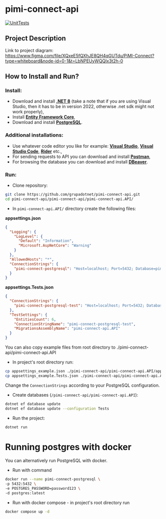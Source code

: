 # pimi-connect-api
[![UnitTests](https://github.com/grupadotnet/pimi-connect-api/actions/workflows/unit_tests.yml/badge.svg)](https://github.com/grupadotnet/pimi-connect-api/actions/workflows/unit_tests.yml)

## Project Description
Link to project diagram:
https://www.figma.com/file/XQxeE5fQXhJE8QH4qGUTdu/PiMI-Connect?type=whiteboard&node-id=0-1&t=LbNPEUyWQQIx3t2h-0

## How to Install and Run?

### Install:
- Download and install [**.NET 8**](https://dotnet.microsoft.com/en-us/download/dotnet/8.0) (take a note that if you are using Visual Studio, then it has to be in version 2022, otherwise .net sdk might not work properly),
- Install [**Entity Framework Core**](https://learn.microsoft.com/en-us/ef/core/cli/dotnet),
- Download and install [**PostgreSQL**](https://www.postgresql.org/download/).



### Additional installations:
- Use whatever code editor you like for example: [**Visual Studio**](https://visualstudio.microsoft.com/downloads/), [**Visual Studio Code**](https://code.visualstudio.com/Download), [**Rider**](https://www.jetbrains.com/rider/download/#section=windows) etc.,
- For sending requests to API you can download and install [**Postman**](https://www.postman.com/downloads/),
- For browsing the database you can download and install [**DBeaver**](https://dbeaver.io/download/).



### Run:
- Clone repository:

```bash
git clone https://github.com/grupadotnet/pimi-connect-api.git
cd pimi-connect-api/pimi-connect-api/pimi-connect-api.API/
```

- In `pimi-connect-api.API/` directory create the following files:

**appsettings.json**

```json
{
  "Logging": {
    "LogLevel": {
      "Default": "Information",
      "Microsoft.AspNetCore": "Warning"
    }
  },
  "AllowedHosts": "*",
  "ConnectionStrings": {
    "pimi-connect-postgresql": "Host=localhost; Port=5432; Database=pimi-connect; Username=postgres; Password=password123"
  }
}
```

**appsettings.Tests.json**

```json
{
  "ConnectionStrings": {
    "pimi-connect-postgresql-test": "Host=localhost; Port=5432; Database=pimi-connect-test; Username=postgres; Password=password123"
  },
  "TestSettings": {
    "EntitiesCount": 6,
    "ConnectionStringName": "pimi-connect-postgresql-test",
    "MigrationsAssemblyName": "pimi-connect-api.API"
  } 
}
```

You can also copy example files from root directory to ./pimi-connect-api/pimi-connect-api.API
- In project's root directory run:
```bash
cp appsettings_example.json ./pimi-connect-api/pimi-connect-api.API/appsettings.json
cp appsettings_example.Tests.json ./pimi-connect-api/pimi-connect-api.API/appsettings.Tests.json
```

Change the `ConnectionStrings` according to your PostgreSQL configuration.

- Create databases (`/pimi-connect-api/pimi-connect-api.API`):

```bash
dotnet ef database update 
dotnet ef database update --configuration Tests 
```

- Run the project:

```bash
dotnet run
```

# Running postgres with docker
You can alternatively run PostgreSQL with docker. 

- Run with command 
```bash
docker run --name pimi-connect-postgresql \
-p 5432:5432 \
-e POSTGRES_PASSWORD=password123 \
-d postgres:latest
```

- Run with docker compose - in project's root directory run
```bash
docker compose up -d
```


